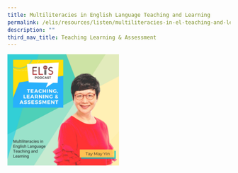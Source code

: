 ```yaml
---
title: Multiliteracies in English Language Teaching and Learning
permalink: /elis/resources/listen/multiliteracies-in-el-teaching-and-learning/
description: ""
third_nav_title: Teaching Learning & Assessment
---
```

<img src="/images/Multiliteracies%20in%20English%20Language%20Teaching%20and%20Learning.jpg" 
     style="width:50%">